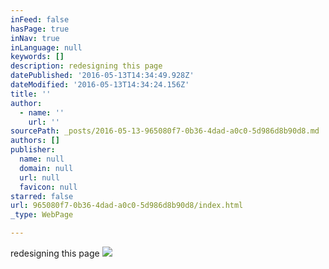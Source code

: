 ```yaml
---
inFeed: false
hasPage: true
inNav: true
inLanguage: null
keywords: []
description: redesigning this page
datePublished: '2016-05-13T14:34:49.928Z'
dateModified: '2016-05-13T14:34:24.156Z'
title: ''
author:
  - name: ''
    url: ''
sourcePath: _posts/2016-05-13-965080f7-0b36-4dad-a0c0-5d986d8b90d8.md
authors: []
publisher:
  name: null
  domain: null
  url: null
  favicon: null
starred: false
url: 965080f7-0b36-4dad-a0c0-5d986d8b90d8/index.html
_type: WebPage

---
```

redesigning this page
![](https://the-grid-user-content.s3-us-west-2.amazonaws.com/fe8c41b2-6774-4bb2-b401-543ef60bd830.jpg)